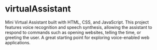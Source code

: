 # virtualAssistant
Mini Virtual Assistant built with HTML, CSS, and JavaScript. This project features voice recognition and speech synthesis, allowing the assistant to respond to commands such as opening websites, telling the time, or greeting the user. A great starting point for exploring voice-enabled web applications.
